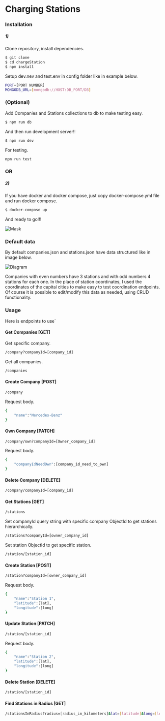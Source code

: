 # Charging Stations

### Installation

##### 1)

Clone repository, install dependencies.

```sh
$ git clone
$ cd chargeStation
$ npm install
```

Setup dev.nev and test.env in config folder like in example below.

```sh
PORT=[PORT NUMBER]
MONGODB_URL=[mongodb://HOST:DB_PORT/DB]
```

### (Optional)

Add Companies and Stations collections to db
to make testing easy.

```sh
$ npm run db
```

And then run development server!!

```sh
$ npm run dev
```

For testing.

```sh
npm run test
```

### OR

##### 2)

If you have docker and docker compose, just copy docker-compose.yml file and run docker compose.

```sh
$ docker-compose up
```

And ready to go!!!

![Mask](https://media.giphy.com/media/12RAJd5PPboWpW/giphy.gif)

### Default data

By default companies.json and stations.json have data structured like in image below.

![Diagram](https://github.com/Jor2611/chargeStations/Diagram.jpg)

Companies with even numbers have 3 stations and with odd numbers 4 stations for each one.
In the place of station coordinates, I used the coordinates of the capital cities to make easy to test coordination endpoints.
Of course it is possible to edit/modify this data as needed, using CRUD functionality.

### Usage

Here is endpoints to use`

#### Get Companies [GET]

Get specific company.

```sh
/company?companyId=[company_id]
```

Get all companies.

```sh
/companies
```

#### Create Company [POST]

```sh
/company
```

Request body.

```sh
{
	"name":"Mercedes-Benz"
}
```

#### Own Company [PATCH]

```sh
/company/own?companyId=[Owner_company_id]
```

Request body.

```sh
{
	"companyIdNeedOwn":[company_id_need_to_own]
}
```

#### Delete Company [DELETE]

```sh
/company/companyId=[company_id]
```

#### Get Stations [GET]

```sh
/stations
```

Set companyId query string with specific company ObjectId to get stations hierarchically.

```sh
/stations?companyId=[owner_company_id]
```

Set station ObjectId to get specific station.

```sh
/station/[station_id]
```

#### Create Station [POST]

```sh
/station?companyId=[owner_company_id]
```

Request body.

```sh
{
	"name":"Station 1",
	"latitude":[lat],
	"longitude":[long]
}
```

#### Update Station [PATCH]

```sh
/station/[station_id]
```

Request body.

```sh
{
	"name":"Station 2",
	"latitude":[lat],
	"longitude":[long]
}
```

#### Delete Station [DELETE]

```sh
/station/[station_id]
```

#### Find Stations in Radius [GET]

```sh
/stationsInRadius?radius=[radius_in_kilometers]&lat=[latitude]&long=[longitude]
```
